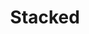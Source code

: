 ---
title: Stacked
crosslinks:
- BustyNaturalPornstars
- BiggerThanYouThought
- BustyPetite
- AmazingCurves
- ThatPerfectAss
- livven
- messyjessie58
- lucypinder
- SensualJane
- AvaAddams
- thick
- ariane
- Katrina_Sunrise
- Ratajkowski_nude
- CandyCovered
- hugenaturals
- ProgressiveGrowth
- SpecialMoons
- tightdresses
- curvy
---